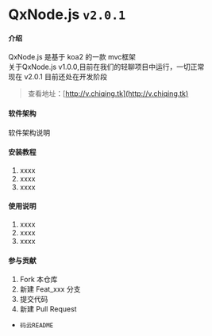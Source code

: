 # QxNode.js `v2.0.1`

#### 介绍
QxNode.js 是基于 koa2 的一款 mvc框架<br/>
关于QxNode.js v1.0.0,目前在我们的轻聊项目中运行，一切正常<br/>
现在 v2.0.1 目前还处在开发阶段<br/>
>查看地址：[http://v.chiqing.tk](http://v.chiqing.tk)

#### 软件架构
软件架构说明


#### 安装教程

1. xxxx
2. xxxx
3. xxxx

#### 使用说明

1. xxxx
2. xxxx
3. xxxx

#### 参与贡献

1. Fork 本仓库
2. 新建 Feat_xxx 分支
3. 提交代码
4. 新建 Pull Request

- `码云README`